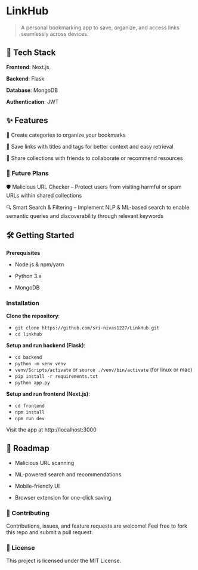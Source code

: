 # LinkHub

> A personal bookmarking app to save, organize, and access links seamlessly across devices.

## 🚀 Tech Stack

**Frontend**: Next.js

**Backend**: Flask

**Database**: MongoDB

**Authentication**: JWT

## ✨ Features

📂 Create categories to organize your bookmarks

🔖 Save links with titles and tags for better context and easy retrieval

🤝 Share collections with friends to collaborate or recommend resources

### 🔮 Future Plans

🛡️ Malicious URL Checker – Protect users from visiting harmful or spam URLs within shared collections

🔍 Smart Search & Filtering – Implement NLP & ML-based search to enable semantic queries and discoverability through relevant keywords

## 🛠️ Getting Started
**Prerequisites**

- Node.js & npm/yarn

- Python 3.x

- MongoDB

### Installation

**Clone the repository**:

- `git clone https://github.com/sri-nivas1227/LinkHub.git`
- `cd linkhub`


**Setup and run backend (Flask)**:

- `cd backend`
- `python -m venv venv`
- `venv/Scripts/activate` or `source ./venv/bin/activate` (for linux or mac)
- `pip install -r requirements.txt`
- `python app.py`


**Setup and run frontend (Next.js)**:

- `cd frontend`
- `npm install`
- `npm run dev`


Visit the app at http://localhost:3000

## 📌 Roadmap

 - Malicious URL scanning

 - ML-powered search and recommendations

 - Mobile-friendly UI

- Browser extension for one-click saving

### 🤝 Contributing

Contributions, issues, and feature requests are welcome!
Feel free to fork this repo and submit a pull request.

### 📄 License

This project is licensed under the MIT License.
